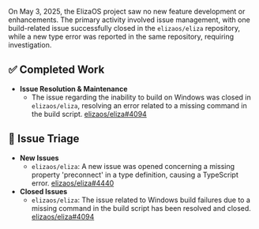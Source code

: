 On May 3, 2025, the ElizaOS project saw no new feature development or enhancements. The primary activity involved issue management, with one build-related issue successfully closed in the `elizaos/eliza` repository, while a new type error was reported in the same repository, requiring investigation.

## ✅ Completed Work
- **Issue Resolution & Maintenance**
    - The issue regarding the inability to build on Windows was closed in `elizaos/eliza`, resolving an error related to a missing command in the build script. [elizaos/eliza#4094](https://github.com/elizaos/eliza/issues/4094)

## 🐞 Issue Triage
- **New Issues**
    - `elizaos/eliza`: A new issue was opened concerning a missing property 'preconnect' in a type definition, causing a TypeScript error. [elizaos/eliza#4440](https://github.com/elizaos/eliza/issues/4440)
- **Closed Issues**
    - `elizaos/eliza`: The issue related to Windows build failures due to a missing command in the build script has been resolved and closed. [elizaos/eliza#4094](https://github.com/elizaos/eliza/issues/4094)
